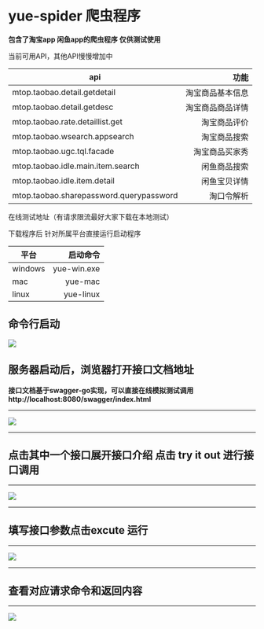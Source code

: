 # yue-spider 爬虫程序

**包含了淘宝app 闲鱼app的爬虫程序 仅供测试使用**

当前可用API，其他API慢慢增加中

| api     | 功能 |
| --------- | -----:|
| mtop.taobao.detail.getdetail  | 淘宝商品基本信息 |
| mtop.taobao.detail.getdesc     |   淘宝商品商品详情 |
| mtop.taobao.rate.detaillist.get      |  淘宝商品评价   |
|mtop.taobao.wsearch.appsearch| 淘宝商品搜索 |
|mtop.taobao.ugc.tql.facade| 淘宝商品买家秀 |
|mtop.taobao.idle.main.item.search| 闲鱼商品搜索|
|mtop.taobao.idle.item.detail| 闲鱼宝贝详情|
|mtop.taobao.sharepassword.querypassword|淘口令解析|

在线测试地址（有请求限流最好大家下载在本地测试）



下载程序后
针对所属平台直接运行启动程序

| 平台      | 启动命令 |
| --------- | -----:|
| windows  | yue-win.exe |
| mac     |   yue-mac |
| linux      |    yue-linux |

## 命令行启动

![](https://user-images.githubusercontent.com/53135265/61588113-808c5480-abc8-11e9-9df4-b802a729cd58.jpg)

## 服务器启动后，浏览器打开接口文档地址

**接口文档基于swagger-go实现，可以直接在线模拟测试调用 
http://localhost:8080/swagger/index.html**


----

![](https://user-images.githubusercontent.com/53135265/61588114-808c5480-abc8-11e9-9fbe-9fbd4b2128ec.jpg)

----

## 点击其中一个接口展开接口介绍 点击 try it out 进行接口调用

----
![](https://user-images.githubusercontent.com/53135265/61588115-8124eb00-abc8-11e9-9930-b16408e781ef.jpg)

----

## 填写接口参数点击excute 运行

----
![](https://user-images.githubusercontent.com/53135265/61588116-81bd8180-abc8-11e9-81ec-9f0929905bb7.jpg)

----

## 查看对应请求命令和返回内容

----
![](https://user-images.githubusercontent.com/53135265/61588117-81bd8180-abc8-11e9-9d5c-14619f323c73.jpg)